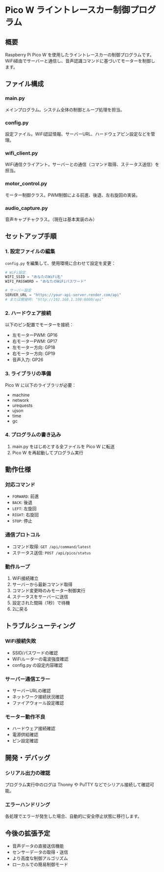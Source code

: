 # Pico W ライントレースカー制御プログラム

## 概要
Raspberry Pi Pico W を使用したライントレースカーの制御プログラムです。
WiFi経由でサーバーと通信し、音声認識コマンドに基づいてモーターを制御します。

## ファイル構成

### main.py
メインプログラム。システム全体の制御とループ処理を担当。

### config.py
設定ファイル。WiFi認証情報、サーバーURL、ハードウェアピン設定などを管理。

### wifi_client.py
WiFi通信クライアント。サーバーとの通信（コマンド取得、ステータス送信）を担当。

### motor_control.py
モーター制御クラス。PWM制御による前進、後退、左右旋回の実装。

### audio_capture.py
音声キャプチャクラス。（現在は基本実装のみ）

## セットアップ手順

### 1. 設定ファイルの編集
`config.py` を編集して、使用環境に合わせて設定を変更：

```python
# WiFi設定
WIFI_SSID = "あなたのWiFi名"
WIFI_PASSWORD = "あなたのWiFiパスワード"

# サーバー設定
SERVER_URL = "https://your-api-server.render.com/api"
# または開発時: "http://192.168.1.100:8000/api"
```

### 2. ハードウェア接続
以下のピン配置でモーターを接続：

- 左モーターPWM: GP16
- 右モーターPWM: GP17
- 左モーター方向: GP18
- 右モーター方向: GP19
- 音声入力: GP26

### 3. ライブラリの準備
Pico W に以下のライブラリが必要：
- machine
- network
- urequests
- ujson
- time
- gc

### 4. プログラムの書き込み
1. main.py をはじめとする全ファイルを Pico W に転送
2. Pico W を再起動してプログラム実行

## 動作仕様

### 対応コマンド
- `FORWARD`: 前進
- `BACK`: 後退
- `LEFT`: 左旋回
- `RIGHT`: 右旋回
- `STOP`: 停止

### 通信プロトコル
- コマンド取得: `GET /api/command/latest`
- ステータス送信: `POST /api/pico/status`

### 動作ループ
1. WiFi接続確立
2. サーバーから最新コマンド取得
3. コマンド変更時のみモーター制御実行
4. ステータスをサーバーに送信
5. 設定された間隔（1秒）で待機
6. 2に戻る

## トラブルシューティング

### WiFi接続失敗
- SSID/パスワードの確認
- WiFiルーターの電波強度確認
- config.py の設定内容確認

### サーバー通信エラー
- サーバーURLの確認
- ネットワーク接続状況確認
- ファイアウォール設定確認

### モーター動作不良
- ハードウェア接続確認
- 電源供給確認
- ピン設定確認

## 開発・デバッグ

### シリアル出力の確認
プログラム実行中のログは Thonny や PuTTY などでシリアル接続して確認可能。

### エラーハンドリング
各処理でエラーが発生した場合、自動的に安全停止状態に移行します。

## 今後の拡張予定
- 音声データの直接送信機能
- センサーデータの取得・送信
- より高度な制御アルゴリズム
- ローカルでの簡易制御モード